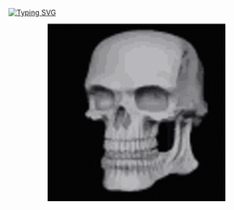 [![Typing SVG](https://readme-typing-svg.herokuapp.com?font=Fira+Code&size=30&duration=2000&pause=1000&color=F7F7F7&random=false&width=435&lines=%D0%98%D0%B2%D0%B0%D0%BD;15+%D0%BB%D0%B5%D1%82;%D0%A0%D0%B5%D0%B0%D0%BB%D1%8C%D0%BD%D1%8B%D0%B9+%D0%BF%D0%B0%D1%86%D0%B0%D0%BD;%D0%A0%D0%B0%D0%B7%D0%B1%D0%B8%D1%80%D0%B0%D0%B5%D1%82%D1%81%D1%8F+%D0%B2+%D0%BC%D0%B5%D0%BC%D0%B0%D1%85;%D0%98+%D1%85%D0%B0%D0%B9%D0%BF%D0%BE%D0%B2%D1%8B%D0%B9+%D0%B2+%D0%BC%D0%BE%D0%B4%D0%B5)](https://git.io/typing-svg)
<center>
    <img src="img/skeleton.gif" width="350px">
</center>